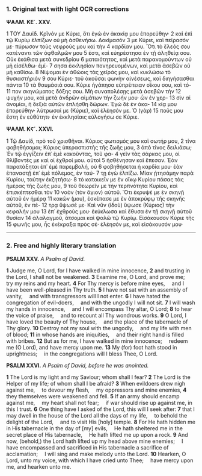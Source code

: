 ### 1. Original text with light OCR corrections

**ΨΑΛΜ. ΚΕ΄. XXV.**

1 ΤΟΥ Δαυίδ. Κρῖνόν με Κύριε, ὅτι ἐγὼ ἐν ἀκακίᾳ μου ἐπορεύθην·
2 καὶ ἐπὶ τῷ Κυρίῳ ἐλπίζων οὐ μὴ ἀσθενήσω. Δοκίμασόν
3 με Κύριε, καὶ πείρασόν με· πύρωσον τοὺς νεφρούς μου καὶ τὴν
4 καρδίαν μου. Ὅτι τὸ ἔλεός σου κατέναντι τῶν ὀφθαλμῶν μου
5 ἐστι, καὶ εὐηρέστησα ἐν τῇ ἀληθείᾳ σου. Οὐκ ἐκάθισα μετὰ συνεδρίου
6 ματαιότητος, καὶ μετὰ παρανομούντων οὐ μὴ εἰσέλθω· ἐμί-
7 σησα ἐκκλησίαν πονηρευομένων, καὶ μετὰ ἀσεβῶν οὐ μὴ καθίσω.
8 Νίψομαι ἐν ἀθώοις τὰς χεῖράς μου, καὶ κυκλώσω τὸ θυσιαστήριόν
9 σου Κύριε· τοῦ ἀκοῦσαι φωνὴν αἰνέσεως, καὶ διηγήσασθαι πάντα
10 τὰ θαυμάσιά σου. Κύριε ἠγάπησα εὐπρέπειαν οἴκου σου, καὶ τό-
11 πον σκηνώματος δόξης σου. Μὴ συναπολέσῃς μετὰ ἀσεβῶν τὴν
12 ψυχήν μου, καὶ μετὰ ἀνδρῶν αἱμάτων τὴν ζωήν μου· ὧν ἐν χερ-
13 σὶν αἱ ἀνομίαι, ἡ δεξιὰ αὐτῶν ἐπλήσθη δώρων. Ἐγὼ δὲ ἐν ἀκα-
14 κίᾳ μου ἐπορεύθην· λύτρωσαί με (Κύριε), καὶ ἐλέησόν με. Ὁ (γὰρ)
15 ποῦς μου ἔστη ἐν εὐθύτητι· ἐν ἐκκλησίαις εὐλογήσω σε Κύριε.

**ΨΑΛΜ. ΚϚ΄. XXVI.**

1 Τῷ Δαυίδ, πρὸ τοῦ χρισθῆναι. Κύριος φωτισμός μου καὶ σωτήρ μου,
2 τίνα φοβηθήσομαι; Κύριος ὑπερασπιστὴς τῆς ζωῆς μου,
3 ἀπὸ τίνος δειλιάσω; Ἐν τῷ ἐγγίζειν ἐπ᾿ ἐμὲ κακοῦντας, τοῦ φα-
4 γεῖν τὰς σάρκας μου, οἱ θλίβοντές με καὶ οἱ ἐχθροί μου. αὐτοὶ
5 ἠσθένησαν καὶ ἔπεσαν. Ἐὰν παρατάξηται ἐπ᾿ ἐμὲ παρεμβολή, οὐ
6 φοβηθήσεται ἡ καρδία μου· ἐὰν ἐπαναστῇ ἐπ᾿ ἐμὲ πόλεμος, ἐν ταύ-
7 τῃ ἐγὼ ἐλπίζω. Μίαν ᾐτησάμην παρὰ Κυρίου, ταύτην ἐκζητήσω·
8 τὸ κατοικεῖν με ἐν οἴκῳ Κυρίου πάσας τὰς ἡμέρας τῆς ζωῆς μου,
9 τοῦ θεωρεῖν με τὴν τερπνότητα Κυρίου, καὶ ἐπισκέπτεσθαι τὸν
10 ναὸν (τὸν ἅγιον) αὐτοῦ. Ὅτι ἐκρυψέ με ἐν σκηνῇ αὐτοῦ ἐν ἡμέρᾳ
11 κακῶν (μου), ἐσκέπασε με ἐν ἀποκρύφῳ τῆς σκηνῆς αὐτοῦ, ἐν πέ-
12 τρᾳ ὕψωσέ με· Καὶ νῦν (ἰδοὺ) ὕψωσε (Κύριος) τὴν κεφαλήν μου
13 ἐπ᾿ ἐχθροὺς μου· ἐκύκλωσα καὶ ἔθυσα ἐν τῇ σκηνῇ αὐτοῦ θυσίαν
14 ἀλαλαγμοῦ, ἄτσομαι καὶ ψαλῶ τῷ Κυρίῳ. Εἰσάκουσον Κύριε τῆς
15 φωνῆς μου, ἧς ἐκέκραξα πρὸς σέ· ἐλέησόν με, καὶ εἰσάκουσόν μου·

---

### 2. Free and highly literary translation

**PSALM XXV.**
*A Psalm of David.*

**1** Judge me, O Lord, for I have walked in mine innocence,
**2** and trusting in the Lord, I shall not be weakened.
**3** Examine me, O Lord, and prove me;
&emsp;try my reins and my heart.
**4** For Thy mercy is before mine eyes,
&emsp;and I have been well-pleased in Thy truth.
**5** I have not sat with an assembly of vanity,
&emsp;and with transgressors will I not enter.
**6** I have hated the congregation of evil-doers,
&emsp;and with the ungodly I will not sit.
**7** I will wash my hands in innocence,
&emsp;and I will encompass Thy altar, O Lord;
**8** to hear the voice of praise,
&emsp;and to recount all Thy wondrous works.
**9** O Lord, I have loved the beauty of Thy house,
&emsp;and the place of the tabernacle of Thy glory.
**10** Destroy not my soul with the ungodly,
&emsp;and my life with men of blood;
**11** in whose hands are iniquities,
&emsp;and their right hand is filled with bribes.
**12** But as for me, I have walked in mine innocence;
&emsp;redeem me (O Lord), and have mercy upon me.
**13** My (for) foot hath stood in uprightness;
&emsp;in the congregations will I bless Thee, O Lord.

**PSALM XXVI.**
*A Psalm of David, before he was anointed.*

**1** The Lord is my light and my Saviour; whom shall I fear?
**2** The Lord is the Helper of my life; of whom shall I be afraid?
**3** When evildoers drew nigh against me,
&emsp;to devour my flesh,
&emsp;my oppressors and mine enemies,
**4** they themselves were weakened and fell.
**5** If an army should encamp against me,
&emsp;my heart shall not fear;
&emsp;if war should rise up against me, in this I trust.
**6** One thing have I asked of the Lord, this will I seek after:
**7** that I may dwell in the house of the Lord all the days of my life,
&emsp;to behold the delight of the Lord,
&emsp;and to visit His [holy] temple.
**8** For He hath hidden me in His tabernacle in the day of [my] evils,
&emsp;He hath sheltered me in the secret place of His tabernacle,
&emsp;He hath lifted me up upon a rock.
**9** And now, (behold,) the Lord hath lifted up my head above mine enemies;
&emsp;I have encompassed and sacrificed in His tabernacle a sacrifice of acclamation;
&emsp;I will sing and make melody unto the Lord.
**10** Hearken, O Lord, unto my voice, with which I have cried unto Thee;
&emsp;have mercy upon me, and hearken unto me.